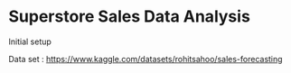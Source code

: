 # Superstore Sales Data Analysis
Initial setup

Data set :
https://www.kaggle.com/datasets/rohitsahoo/sales-forecasting
